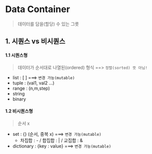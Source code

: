 # Data Container

> 데이터를 담을(할당) 수 있는 그릇



## 1. 시퀀스 vs 비시퀀스

#### 1.1 시퀀스형

> 데이터가 순서대로 나열된(ordered) 형식 ==> `정렬(sorted) 뜻 아님!`

- list : [ ] ===> `변경 가능(mutable)`
- tuple : (val1, val2 ...)
- range : (n,m,step)
- string
- binary



#### 1.2 비시퀀스형

>순서 x

- set : {} (순서, 중복 x) ===> `변경 가능(mutable)`
  - 차집합 : - / 합집합 : | / 교집합 : & 
- dictionary : {key : value} ===> `변경 가능(mutable)`

